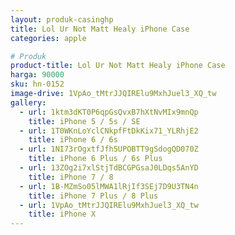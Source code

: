 ```yaml
---
layout: produk-casinghp
title: Lol Ur Not Matt Healy iPhone Case
categories: apple

# Produk
product-title: Lol Ur Not Matt Healy iPhone Case
harga: 90000
sku: hn-0152
image-drive: 1VpAo_tMtrJJQIRElu9MxhJuel3_XQ_tw
gallery:
  - url: 1ktm3dKT0P6qpGsQvxB7hXtNvMIx9mnQp
    title: iPhone 5 / 5s / SE
  - url: 1T0WKnLoYclCNkpfFtDkKix71_YLRhjE2
    title: iPhone 6 / 6s
  - url: 1NI73rOgxtfJfh5UPOBTT9gSdogQD070Z
    title: iPhone 6 Plus / 6s Plus
  - url: 13ZOg2i7xlStjTdBCGPGsaJ0LDqs5AnYD
    title: iPhone 7 / 8
  - url: 1B-MZmSo05lMWA1lRjIf3SEj7D9U3TN4n
    title: iPhone 7 Plus / 8 Plus
  - url: 1VpAo_tMtrJJQIRElu9MxhJuel3_XQ_tw
    title: iPhone X
---
```

